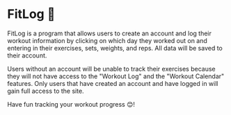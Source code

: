 # FitLog 💪
FitLog is a program that allows users to create an account and log their workout information by clicking on which day they worked out on and entering in their exercises, sets, weights, and reps. All data will be saved to their account.

Users without an account will be unable to track their exercises because they will not have access to the "Workout Log" and the "Workout Calendar" features. Only users that have created an account and have logged in will gain full access to the site. 

Have fun tracking your workout progress 😊! 
